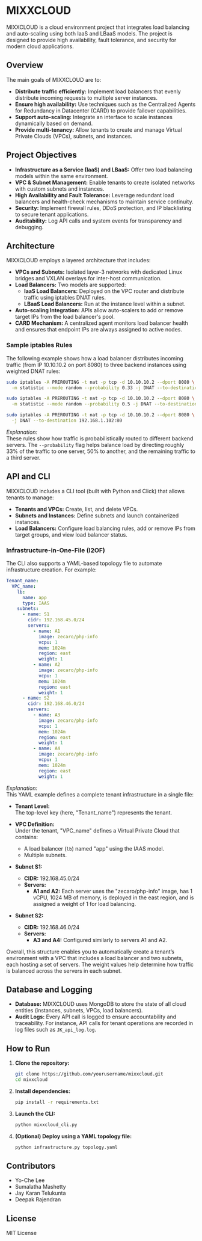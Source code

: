 # MIXXCLOUD

MIXXCLOUD is a cloud environment project that integrates load balancing and auto-scaling using both IaaS and LBaaS models. The project is designed to provide high availability, fault tolerance, and security for modern cloud applications.

## Overview

The main goals of MIXXCLOUD are to:
- **Distribute traffic efficiently:** Implement load balancers that evenly distribute incoming requests to multiple server instances.
- **Ensure high availability:** Use techniques such as the Centralized Agents for Redundancy in Datacenter (CARD) to provide failover capabilities.
- **Support auto-scaling:** Integrate an interface to scale instances dynamically based on demand.
- **Provide multi-tenancy:** Allow tenants to create and manage Virtual Private Clouds (VPCs), subnets, and instances.

## Project Objectives

- **Infrastructure as a Service (IaaS) and LBaaS:** Offer two load balancing models within the same environment.
- **VPC & Subnet Management:** Enable tenants to create isolated networks with custom subnets and instances.
- **High Availability and Fault Tolerance:** Leverage redundant load balancers and health-check mechanisms to maintain service continuity.
- **Security:** Implement firewall rules, DDoS protection, and IP blacklisting to secure tenant applications.
- **Auditability:** Log API calls and system events for transparency and debugging.

## Architecture

MIXXCLOUD employs a layered architecture that includes:

- **VPCs and Subnets:** Isolated layer-3 networks with dedicated Linux bridges and VXLAN overlays for inter-host communication.
- **Load Balancers:** Two models are supported:
  - **IaaS Load Balancers:** Deployed on the VPC router and distribute traffic using iptables DNAT rules.
  - **LBaaS Load Balancers:** Run at the instance level within a subnet.
- **Auto-scaling Integration:** APIs allow auto-scalers to add or remove target IPs from the load balancer's pool.
- **CARD Mechanism:** A centralized agent monitors load balancer health and ensures that endpoint IPs are always assigned to active nodes.

### Sample iptables Rules

The following example shows how a load balancer distributes incoming traffic (from IP 10.10.10.2 on port 8080) to three backend instances using weighted DNAT rules:

```bash
sudo iptables -A PREROUTING -t nat -p tcp -d 10.10.10.2 --dport 8080 \
  -m statistic --mode random --probability 0.33 -j DNAT --to-destination 192.168.1.106:80

sudo iptables -A PREROUTING -t nat -p tcp -d 10.10.10.2 --dport 8080 \
  -m statistic --mode random --probability 0.5 -j DNAT --to-destination 192.168.1.103:80

sudo iptables -A PREROUTING -t nat -p tcp -d 10.10.10.2 --dport 8080 \
  -j DNAT --to-destination 192.168.1.102:80
```

*Explanation:*  
These rules show how traffic is probabilistically routed to different backend servers. The `--probability` flag helps balance load by directing roughly 33% of the traffic to one server, 50% to another, and the remaining traffic to a third server.

## API and CLI

MIXXCLOUD includes a CLI tool (built with Python and Click) that allows tenants to manage:

- **Tenants and VPCs:** Create, list, and delete VPCs.
- **Subnets and Instances:** Define subnets and launch containerized instances.
- **Load Balancers:** Configure load balancing rules, add or remove IPs from target groups, and view load balancer status.

### Infrastructure-in-One-File (I2OF)

The CLI also supports a YAML-based topology file to automate infrastructure creation. For example:

```yaml
Tenant_name: 
  VPC_name: 
    lb:  
      name: app 
      type: IAAS 
    subnets:  
      - name: S1 
        cidr: 192.168.45.0/24 
        servers: 
          - name: A1 
            image: zecaro/php-info 
            vcpu: 1 
            mem: 1024m 
            region: east 
            weight: 1 
          - name: A2 
            image: zecaro/php-info 
            vcpu: 1 
            mem: 1024m 
            region: east 
            weight: 1 
      - name: S2 
        cidr: 192.168.46.0/24 
        servers: 
          - name: A3 
            image: zecaro/php-info 
            vcpu: 1 
            mem: 1024m 
            region: east 
            weight: 1 
          - name: A4 
            image: zecaro/php-info 
            vcpu: 1 
            mem: 1024m 
            region: east 
            weight: 1 
```

*Explanation:*  
This YAML example defines a complete tenant infrastructure in a single file:

- **Tenant Level:**  
  The top-level key (here, "Tenant_name") represents the tenant.

- **VPC Definition:**  
  Under the tenant, "VPC_name" defines a Virtual Private Cloud that contains:
  - A load balancer (`lb`) named "app" using the IAAS model.
  - Multiple subnets.

- **Subnet S1:**  
  - **CIDR:** 192.168.45.0/24  
  - **Servers:**  
    - **A1 and A2:** Each server uses the "zecaro/php-info" image, has 1 vCPU, 1024 MB of memory, is deployed in the east region, and is assigned a weight of 1 for load balancing.

- **Subnet S2:**  
  - **CIDR:** 192.168.46.0/24  
  - **Servers:**  
    - **A3 and A4:** Configured similarly to servers A1 and A2.

Overall, this structure enables you to automatically create a tenant’s environment with a VPC that includes a load balancer and two subnets, each hosting a set of servers. The weight values help determine how traffic is balanced across the servers in each subnet.

## Database and Logging

- **Database:** MIXXCLOUD uses MongoDB to store the state of all cloud entities (instances, subnets, VPCs, load balancers).
- **Audit Logs:** Every API call is logged to ensure accountability and traceability. For instance, API calls for tenant operations are recorded in log files such as `JK_api_log.log`.

## How to Run

1. **Clone the repository:**

   ```bash
   git clone https://github.com/yourusername/mixxcloud.git
   cd mixxcloud
   ```

2. **Install dependencies:**

   ```bash
   pip install -r requirements.txt
   ```

3. **Launch the CLI:**

   ```bash
   python mixxcloud_cli.py
   ```

4. **(Optional) Deploy using a YAML topology file:**

   ```bash
   python infrastructure.py topology.yaml
   ```

## Contributors

- Yo-Che Lee
- Sumalatha Mashetty
- Jay Karan Telukunta
- Deepak Rajendran

## License
MIT License

